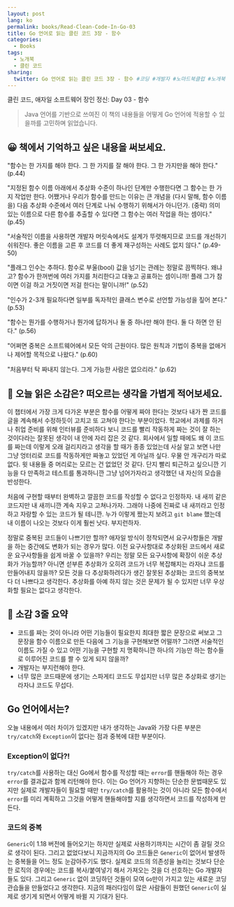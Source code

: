 ```yaml
---
layout: post
lang: ko
permalink: books/Read-Clean-Code-In-Go-03
title: Go 언어로 읽는 클린 코드 3장 - 함수
categories:
  - Books
tags:
  - 노개북
  - 클린 코드
sharing:
  twitter: Go 언어로 읽는 클린 코드 3장 - 함수 #코딩 #개발자 #노마드북클럽 #노개북
---
```


클린 코드, 애자일 소프트웨어 장인 정신: Day 03 - 함수

> Java 언어를 기반으로 쓰여진 이 책의 내용들을 어떻게 Go 언어에 적용할 수 있을까를 고민하며 읽었습니다.

## 😀 책에서 기억하고 싶은 내용을 써보세요.

"함수는 한 가지를 해야 한다. 그 한 가지를 잘 해야 한다. 그 한 가지만을 해야 한다." (p.44)

"지정된 함수 이름 아래에서 추상화 수준이 하나인 단계만 수행한다면 그 함수는 한 가지 작업만 한다. 어쨌거나 우리가 함수를 만드는 이유는 큰 개념을 (다시 말해, 함수 이름을) 다음 추상화 수준에서 여러 단계로 나눠 수행하기 위해서가 아니던가. (중략) 의미 있는 이름으로 다른 함수를 추출할 수 있다면 그 함수는 여러 작업을 하는 셈이다." (p.45)

"서술적인 이름을 사용하면 개발자 머릿속에서도 설계가 뚜렷해지므로 코드를 개선하기 쉬워진다. 좋은 이름을 고른 후 코드를 더 좋게 재구성하는 사례도 없지 않다." (p.49-50)

"플래그 인수는 추하다. 함수로 부울(bool) 값을 넘기는 관례는 정말로 끔찍하다. 왜냐고? 함수가 한꺼번에 여러 가지를 처리한다고 대놓고 공표하는 셈이니까! 플래 그가 참이면 이걸 하고 거짓이면 저걸 한다는 말이니까!" (p.52)

"인수가 2-3개 필요하다면 일부를 독자적인 클래스 변수로 선언할 가능성을 짚어 본다." (p.53)

"함수는 뭔가를 수행하거나 뭔가에 답하거나 둘 중 하나만 해야 한다. 둘 다 하면 안 된다." (p.56)

"어쩌면 중복은 소프트웨어에서 모든 악의 근원이다. 많은 원칙과 기법이 중복을 없애거나 제어할 목적으로 나왔다." (p.60)

"처음부터 탁 짜내지 않는다. 그게 가능한 사람은 없으리라." (p.62)

## 🤔 오늘 읽은 소감은? 떠오르는 생각을 가볍게 적어보세요.

이 챕터에서 가장 크게 다가온 부분은 함수를 어떻게 짜야 한다는 것보다 내가 짠 코드를 글을 계속해서 수정하듯이 고치고 또 고쳐야 한다는 부분이었다. 학교에서 과제를 하거나 취업 준비를 위해 인터뷰를 준비하다 보니 코드를 빨리 작동하게 짜는 것이 잘 하는 것이다라는 잘못된 생각이 내 안에 자리 잡은 것 같다. 회사에서 일할 때에도 왜 이 코드를 짜는데 이렇게 오래 걸리지라고 생각을 할 때가 종종 있었는데 사실 알고 보면 나만 그냥 엉터리로 코드를 작동하게만 짜놓고 있었던 게 아닐까 싶다. 우물 안 개구리가 따로 없다. 윗 내용들 중 머리로는 모르는 건 없었던 것 같다. 단지 빨리 퇴근하고 싶으니깐 기능을 다 만족하고 테스트를 통과하니깐 그냥 넘어가자라고 생각했던 내 자신의 모습을 반성한다. 

처음에 구현할 때부터 완벽하고 깔끔한 코드를 작성할 수 없다고 인정하자. 내 새끼 같은 코드지만 내 새끼니깐 계속 지우고 고쳐나가자. 그래야 나중에 진짜로 내 새끼라고 인정하고 자랑할 수 있는 코드가 될 테니깐. 누가 이렇게 짰는지 보려고 `git blame` 했는데 내 이름이 나오는 것보다 이게 훨씬 낫다. 부지런하자.

정말로 중복된 코드들이 나쁘기만 할까? 애자일 방식이 정착되면서 요구사항들은 개발을 하는 중간에도 변화가 되는 경우가 많다. 이전 요구사항대로 추상화된 코드에서 새로운 요구사항들을 쉽게 바꿀 수 있을까? 우리는 정말 모든 요구사항에 확장이 쉬운 추상화가 가능할까? 아니면 섣부른 추상화가 오히려 코드가 너무 복잡해지는 라자냐 코드를 만들어내지 않을까? 모든 것을 다 추상화하려다가 생긴 잘못된 추상화는 코드의 중복보다 더 나쁘다고 생각한다. 추상화를 아예 하지 않는 것은 문제가 될 수 있지만 너무 우상화할 필요는 없다고 생각한다.

## 👀 소감 3줄 요약

- 코드를 짜는 것이 아니라 어떤 기능들이 필요한지 최대한 짧은 문장으로 써보고 그 문장을 함수 이름으로 만든 다음에 그 기능을 구현해보면 어떨까? 그러면 서술적인 이름도 가질 수 있고 어떤 기능을 구현할 지 명확하니깐 하나의 기능만 하는 함수들로 이루어진 코드를 짤 수 있게 되지 않을까?
- 개발자는 부지런해야 한다. 
- 너무 많은 코드때문에 생기는 스파게티 코드도 무섭지만 너무 많은 추상화로 생기는 라자냐 코드도 무섭다. 

## Go 언어에서는?

오늘 내용에서 여러 차이가 있겠지만 내가 생각하는 Java와 가장 다른 부분은 `try/catch`와 `Exception`이 없다는 점과 중복에 대한 부분이다.

### Exception이 없다?!

`try/catch`를 사용하는 대신 Go에서 함수를 작성할 때는 `error`를 핸들해야 하는 경우 `error`를 결과값과 함께 리턴해야 한다. 이는 Go 언어가 지향하는 단순한 문법때문도 있지만 실제로 개발자들이 필요할 때만 `try/catch`를 활용하는 것이 아니라 모든 함수에서 `error`를 미리 계획하고 그것을 어떻게 핸들해야할 지를 생각하면서 코드를 작성하게 만든다.

### 코드의 중복

`Generic`이 1.18 버전에 들어오기는 하지만 실제로 사용하기까지는 시간이 좀 걸릴 것으로 생각이 된다. 그리고 없었다보니 지금까지의 Go 코드들은 `Generic`이 없어서 발생하는 중복들을 어느 정도 눈감아주기도 했다. 실제로 코드의 의존성을 늘리는 것보다 단순한 로직의 경우에는 코드를 복사/붙여넣기 해서 가져오는 것을 더 선호하는 Go 개발자들도 있다. 그리고 `Generic` 없이 코딩하던 것들이 모여 `Go`만이 가지고 있는 새로운 코딩 관습들을 만들었다고 생각한다. 지금의 패러다임이 많은 사람들이 원했던 `Generic`이 실제로 생기게 되면서 어떻게 바뀔 지 기대가 된다.